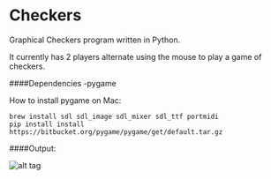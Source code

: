 # Checkers
Graphical Checkers program written in Python.

It currently has 2 players alternate using the mouse to play a game of checkers.

####Dependencies
-pygame

How to install pygame on Mac:
```
brew install sdl sdl_image sdl_mixer sdl_ttf portmidi
pip install install https://bitbucket.org/pygame/pygame/get/default.tar.gz
```

####Output:

![alt tag](https://github.com/zFleischman/RandomPythonProjects/blob/master/Checkers/checkers.png)
